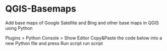 # QGIS-Basemaps
Add base maps of Google Satellite and Bing and other base maps in QGIS using Python

Plugins > Python Console > Show Editor
Copy&Paste the code below into a new Python file and press Run script run script
